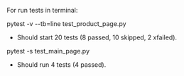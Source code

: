 For run tests in terminal:

pytest -v --tb=line test_product_page.py

* Should start 20 tests (8 passed, 10 skipped, 2 xfailed).

pytest -s test_main_page.py

* Should run 4 tests (4 passed).
